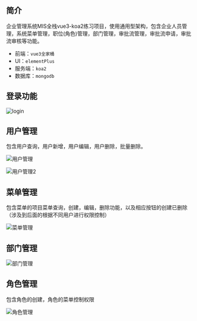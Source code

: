 ## 简介

企业管理系统MIS全栈vue3-koa2练习项目，使用通用型架构，包含企业人员管理，系统菜单管理，职位(角色)管理，部门管理，审批流管理，审批流申请，审批流审核等功能。

- 前端：`vue3全家桶`
- UI：`elementPlus`
- 服务端：`koa2`
- 数据库：`mongodb`

## 登录功能

![login](https://cdn.jsdelivr.net/gh/bigbigbig2/image2/img/202204212123105.gif)

## 用户管理

包含用户查询，用户新增，用户编辑，用户删除，批量删除。

![用户管理](https://cdn.jsdelivr.net/gh/bigbigbig2/image2/img/202204212246442.gif)

![用户管理2](https://cdn.jsdelivr.net/gh/bigbigbig2/image2/img/202204212251709.gif)

## 菜单管理

包含菜单的项目菜单查询，创建，编辑，删除功能，以及相应按钮的创建已删除（涉及到后面的根据不同用户进行权限控制）

![菜单管理](https://cdn.jsdelivr.net/gh/bigbigbig2/image2/img/202204212301389.gif)

## 部门管理

![部门管理](https://cdn.jsdelivr.net/gh/bigbigbig2/image2/img/202204212310007.gif)

## 角色管理

包含角色的创建，角色的菜单控制权限

![角色管理](https://cdn.jsdelivr.net/gh/bigbigbig2/image2/img/202204212312996.gif)